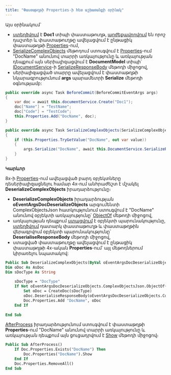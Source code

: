 ```yaml
---
title: "Փաստաթղթի Properties-ի հետ աշխատանքի օրինակ" 
---
```


Այս օրինակում`
* [ստեղծվում](../services/IDocumentService/Create.md) է **Doc1** տիպի փաստաթուղթ, [արժեքավորվում](../definitions/document/indexer.md) են որոշ դաշտեր և փաստաթուղթը ավելացվում է ընթացիկ փաստաթղթի [Properties](../definitions/document/Properties.md)-ում,
* [SerializeComplexObjects](../definitions/document/SerializeComplexObjects.md) մեթոդում ստուգվում է [Properties](../definitions/document/Properties.md)-ում "DocName" անունով տարրի առկայությունը և առկայության դեպքում այն սերիալիզացվում է **DocumentModel** տիպի՝ [IDocumentService](../services/IDocumentService.md)-ի [SerializeResponseBody](../services/IDocumentService/SerializeResponseBody.md) մեթոդի միջոցով,
* սերիալիզացված տարրը ավելացվում է փաստաթղթի նկարագրությունում **args** պարամետրի **Serialize** մեթոդի օգնությամբ:

```c#
public override async Task BeforeCommit(BeforeCommitEventArgs args)
{
    var doc = await this.documentService.Create("Doc1");
	doc["Name"] = "TestName";
	doc["Code"] = "TestCode";
	this.Properties.Add("DocName", doc);
}
```

```c#
public override async Task SerializeComplexObjects(SerializeComplexObjectsEventArgs args)
{
    if (this.Properties.TryGetValue("DocName", out var value))
    {
        args.Serialize("DocName", await this.DocumentService.SerializeResponseBody<DocumentModel>((Document)value));
    }
}
```

**Կարևոր**

8x-ի [Properties](../definitions/document/Properties.md)-ում ավելացված բարդ օբյեկտները դեսերիալիզացնելու համար 4x-ում անհրաժեշտ է մշակել **DeserializeComplexObjects** իրադարձությունը։

* **DeserializeComplexObjects** իրադարձության **oEventArgsDocDeserializeObjects** արգումենտի ComplexObjectsJson հատկությունում ստուգվում է "DocName" անունով օբյեկտի առկայությունը՝ [ObjectOf](https://www.chilkatsoft.com/refdoc/xChilkatJsonObjectRef.html#ObjectOf) մեթոդի միջոցով,
* առկայության դեպքում [ստացվում](https://www.chilkatsoft.com/refdoc/xChilkatJsonObjectRef.html#ObjectOf) է օբյեկտի պարունակությունը, [ստեղծվում](https://armsoft.github.io/as4x-docs/HTM/ProgrGuide/Functions/Functions/DocumentsCirculation/CreateDoc.html) դատարկ փաստաթուղթ և փաստաթղթին վերագրվում օբյեկտի պարունակությունը՝ **DeserialiseResponseBody** մեթոդի միջոցով,
* ստացված փաստաթուղթը ավելացվում է ընթացիկ փաստաթղթի 4x-ական **Properties**-ում՝ այլ մեթոդներում կիրառելու նպատակով:

```vb
Public Sub DeserializeComplexObjects(ByVal oEventArgsDocDeserializeObjects As EventArgsDocDeserializeObjects)
Dim oDoc As AsDoc
Dim sDocType As String
 
    sDocType = "DocType"
    If Not oEventArgsDocDeserializeObjects.ComplexObjectsJson.ObjectOf("DocName") Is Nothing Then
		Set oDoc = CreateDoc(sDocType)
		oDoc.DeserialiseResponseBody(oEventArgsDocDeserializeObjects.ComplexObjectsJson.ObjectOf("DocName"))
		Doc.Properties.Add "DocName", oDoc
	End If
 
End Sub
```

[AfterProcess](https://armsoft.github.io/as4x-docs/HTM/ProgrGuide/ScriptProcs/AfterProcess.html) իրադարձությունում ստուգվում է փաստաթղթի **Properties**-ում "DocName" անունով տարրի առկայությունը և առկայության դեպքում այն ցուցադրվում է [Show](https://armsoft.github.io/as4x-docs/HTM/ProgrGuide/Functions/ASDOC/Show.html) մեթոդի միջոցով։

```vb
Public Sub AfterProcess()
	If Doc.Properties.Exists("DocName") Then
		Doc.Properties("DocName").Show
	End If
	Doc.Properties.RemoveAll()
End Sub
```
